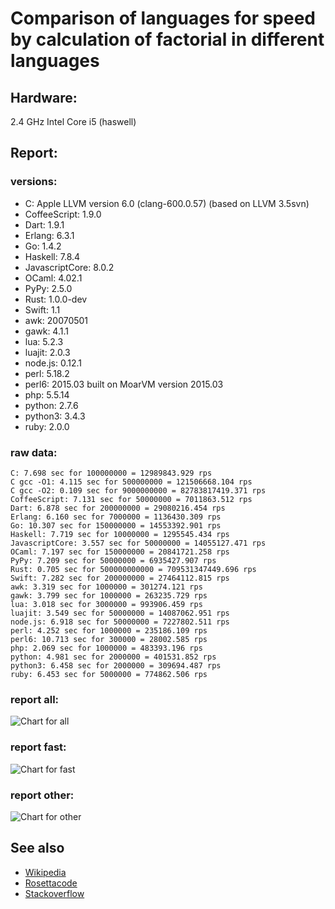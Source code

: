 Comparison of languages for speed by calculation of factorial in different languages
====================================================================================

Hardware:
---------
2.4 GHz Intel Core i5 (haswell)

Report:
-------
### versions:

  * C: Apple LLVM version 6.0 (clang-600.0.57) (based on LLVM 3.5svn)
  * CoffeeScript: 1.9.0
  * Dart: 1.9.1
  * Erlang: 6.3.1
  * Go: 1.4.2
  * Haskell: 7.8.4
  * JavascriptCore: 8.0.2
  * OCaml: 4.02.1
  * PyPy: 2.5.0
  * Rust: 1.0.0-dev
  * Swift: 1.1
  * awk: 20070501
  * gawk: 4.1.1
  * lua: 5.2.3
  * luajit: 2.0.3
  * node.js: 0.12.1
  * perl: 5.18.2
  * perl6: 2015.03 built on MoarVM version 2015.03
  * php: 5.5.14
  * python: 2.7.6
  * python3: 3.4.3
  * ruby: 2.0.0


### raw data:

    C: 7.698 sec for 100000000 = 12989843.929 rps
    C gcc -O1: 4.115 sec for 500000000 = 121506668.104 rps
    C gcc -O2: 0.109 sec for 9000000000 = 82783817419.371 rps
    CoffeeScript: 7.131 sec for 50000000 = 7011863.512 rps
    Dart: 6.878 sec for 200000000 = 29080216.454 rps
    Erlang: 6.160 sec for 7000000 = 1136430.309 rps
    Go: 10.307 sec for 150000000 = 14553392.901 rps
    Haskell: 7.719 sec for 10000000 = 1295545.434 rps
    JavascriptCore: 3.557 sec for 50000000 = 14055127.471 rps
    OCaml: 7.197 sec for 150000000 = 20841721.258 rps
    PyPy: 7.209 sec for 50000000 = 6935427.907 rps
    Rust: 0.705 sec for 500000000000 = 709531347449.696 rps
    Swift: 7.282 sec for 200000000 = 27464112.815 rps
    awk: 3.319 sec for 1000000 = 301274.121 rps
    gawk: 3.799 sec for 1000000 = 263235.729 rps
    lua: 3.018 sec for 3000000 = 993906.459 rps
    luajit: 3.549 sec for 50000000 = 14087062.951 rps
    node.js: 6.918 sec for 50000000 = 7227802.511 rps
    perl: 4.252 sec for 1000000 = 235186.109 rps
    perl6: 10.713 sec for 300000 = 28002.585 rps
    php: 2.069 sec for 1000000 = 483393.196 rps
    python: 4.981 sec for 2000000 = 401531.852 rps
    python3: 6.458 sec for 2000000 = 309694.487 rps
    ruby: 6.453 sec for 5000000 = 774862.506 rps


### report all:

![Chart for all](https://chart.googleapis.com/chart?cht=bhs&chs=674x445&chd=t%3A121506668%2C29080216%2C27464112%2C20841721%2C14553392%2C14087062%2C14055127%2C12989843%2C7227802%2C7011863%2C6935427%2C1295545%2C1136430%2C993906%2C774862%2C483393%2C401531%2C309694%2C301274%2C263235%2C235186&chco=4d89f9&chbh=15&chds=0,121506668.103686&chxt=x,y,r&chxl=1%3A%7Cperl%7Cgawk%7Cawk%7Cpython3%7Cpython%7Cphp%7Cruby%7Clua%7CErlang%7CHaskell%7CPyPy%7CCoffeeScript%7Cnode.js%7CC%7CJavascriptCore%7Cluajit%7CGo%7COCaml%7CSwift%7CDart%7CC%20gcc%20-O1%7C2%3A%7C235186%20rps%7C263235%20rps%7C301274%20rps%7C309694%20rps%7C401531%20rps%7C483393%20rps%7C774862%20rps%7C993906%20rps%7C1136430%20rps%7C1295545%20rps%7C6935427%20rps%7C7011863%20rps%7C7227802%20rps%7C12989843%20rps%7C14055127%20rps%7C14087062%20rps%7C14553392%20rps%7C20841721%20rps%7C27464112%20rps%7C29080216%20rps%7C121506668%20rps%7C0%3A%7C0%20%25%7C10%20%25%7C20%20%25%7C30%20%25%7C40%20%25%7C50%20%25%7C60%20%25%7C70%20%25%7C80%20%25%7C90%20%25%7C100%20%25)

### report fast:

![Chart for fast](https://chart.googleapis.com/chart?cht=bhs&chs=700x245&chd=t%3A121506668%2C29080216%2C27464112%2C20841721%2C14553392%2C14087062%2C14055127%2C12989843%2C7227802%2C7011863%2C6935427&chco=4d89f9&chbh=15&chds=0,121506668.103686&chxt=x,y,r&chxl=1%3A%7CPyPy%7CCoffeeScript%7Cnode.js%7CC%7CJavascriptCore%7Cluajit%7CGo%7COCaml%7CSwift%7CDart%7CC%20gcc%20-O1%7C2%3A%7C6935427%20rps%7C7011863%20rps%7C7227802%20rps%7C12989843%20rps%7C14055127%20rps%7C14087062%20rps%7C14553392%20rps%7C20841721%20rps%7C27464112%20rps%7C29080216%20rps%7C121506668%20rps%7C0%3A%7C0%20%25%7C10%20%25%7C20%20%25%7C30%20%25%7C40%20%25%7C50%20%25%7C60%20%25%7C70%20%25%7C80%20%25%7C90%20%25%7C100%20%25)

### report other:

![Chart for other](https://chart.googleapis.com/chart?cht=bhs&chs=700x225&chd=t%3A1295545%2C1136430%2C993906%2C774862%2C483393%2C401531%2C309694%2C301274%2C263235%2C235186&chco=4d89f9&chbh=15&chds=0,1295545.43415004&chxt=x,y,r&chxl=1%3A%7Cperl%7Cgawk%7Cawk%7Cpython3%7Cpython%7Cphp%7Cruby%7Clua%7CErlang%7CHaskell%7C2%3A%7C235186%20rps%7C263235%20rps%7C301274%20rps%7C309694%20rps%7C401531%20rps%7C483393%20rps%7C774862%20rps%7C993906%20rps%7C1136430%20rps%7C1295545%20rps%7C0%3A%7C0%20%25%7C10%20%25%7C20%20%25%7C30%20%25%7C40%20%25%7C50%20%25%7C60%20%25%7C70%20%25%7C80%20%25%7C90%20%25%7C100%20%25)



See also
--------

  * [Wikipedia](http://en.wikipedia.org/wiki/Factorial)
  * [Rosettacode](http://rosettacode.org/wiki/Factorial)
  * [Stackoverflow](http://stackoverflow.com/questions/23930/factorial-algorithms-in-different-languages)
